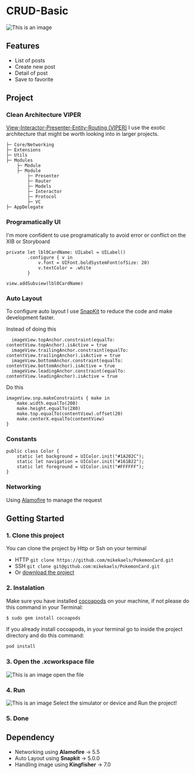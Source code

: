 # CRUD-Basic

![This is an image](https://i.ibb.co/v383Jwb/Group-1-1.png)

## Features
- List of posts
- Create new post
- Detail of post
- Save to favorite

## Project

### Clean Architecture VIPER
[View-Interactor-Presenter-Entity-Routing (VIPER)](https://www.objc.io/issues/13-architecture/viper/)
I use the exotic architecture that might be worth looking into in larger projects.
```
├─ Core/Networking
├─ Extensions
├─ Utils
├─ Modules
    ├─ Module
    ├─ Module
        ├─ Presenter
        ├─ Router
        ├─ Models
        ├─ Interactor
        ├─ Protocol
        ├─ VC
├─ AppDelegate
```

### Programatically UI
I'm more confident to use programatically to avoid error or conflict on the XIB or Storyboard
```
private let lbl0CardName: UILabel = UILabel()
        .configure { v in
            v.font = UIFont.boldSystemFont(ofSize: 20)
            v.textColor = .white
        }
        
view.addSubview(lbl0CardName)
```

### Auto Layout
To configure auto layout I use [SnapKit](https://github.com/SnapKit/SnapKit) to reduce the code and make development faster.

Instead of doing this
```
  imageView.topAnchor.constraint(equalTo: contentView.topAnchor).isActive = true
  imageView.trailingAnchor.constraint(equalTo: contentView.trailingAnchor).isActive = true
  imageView.bottomAnchor.constraint(equalTo: contentView.bottomAnchor).isActive = true
  imageView.leadingAnchor.constraint(equalTo: contentView.leadingAnchor).isActive = true
```

Do this 
```
imageView.snp.makeConstraints { make in
    make.width.equalTo(200)
    make.height.equalTo(280)
    make.top.equalTo(contentView).offset(20)
    make.centerX.equalTo(contentView)
}
```

### Constants
```
public class Color {
    static let background = UIColor.init("#1A202C");
    static let navigation = UIColor.init("#161B22");
    static let foreground = UIColor.init("#FFFFFF");
}
```

### Networking
Using [Alamofire](https://github.com/Alamofire/Alamofire) to manage the request

## Getting Started
### 1. Clone this project
You can clone the project by Http or Ssh on your terminal
- HTTP ``` git clone https://github.com/mikekaels/PokemonCard.git ```
- SSH ``` git clone git@github.com:mikekaels/PokemonCard.git ```
- Or [download the project](https://github.com/mikekaels/PokemonCard/archive/refs/heads/main.zip)
### 2. Instalation
Make sure you have installed [cocoapods](https://cocoapods.org/) on your machine, if not please do this command in your Terminal: 
```bash
$ sudo gem install cocoapods
```
If you already install cocoapods, in your terminal go to inside the project directory and do this command: 
```bash
pod install
```
### 3. Open the .xcworkspace file
![This is an image](https://i.ibb.co/RhvHfGX/Screen-Shot-2022-03-03-at-03-26-02.png)
open the file
### 4. Run
![This is an image](https://i.ibb.co/98GNPjQ/Screen-Shot-2022-02-12-at-13-11-31.png)
Select the simulator or device
and Run the project!
### 5. Done


## Dependency
- Networking  using **Alamofire** -> 5.5
- Auto Layout using **Snapkit** -> 5.0.0
- Handling image using **Kingfisher** -> 7.0
